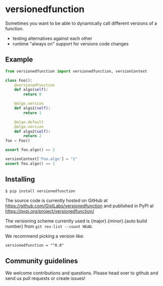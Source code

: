 # versionedfunction
Sometimes you want to be able to dynamically call different 
versions of a function.
* testing alternatives against each other
* runtime "always on" support for versions code changes

## Example
```python
from versionedfunction import versionedfunction, versionContext

class Foo():
    @versionedfunction
    def algo(self):
        return 0

    @algo.version
    def algo1(self):
        return 1

    @algo.default
    @algo.version
    def algo2(self):
        return 2
foo = Foo()

assert foo.algo() == 2

versionContext['Foo.algo'] = "1"
assert foo.algo() == 1
```

## Installing
```bash
$ pip install versionedfunction
```
The source code is currently hosted on GitHub at 
https://github.com/GistLabs/versionedfunction
and published in PyPI at https://pypi.org/project/versionedfunction/ 

The versioning scheme currently used is {major}.{minor}.{auto build number}
from `git rev-list --count HEAD`. 

We recommend picking a version like:

`versionedfunction = "^0.8"`

## Community guidelines
We welcome contributions and questions. Please head over to github and 
send us pull requests or create issues!
